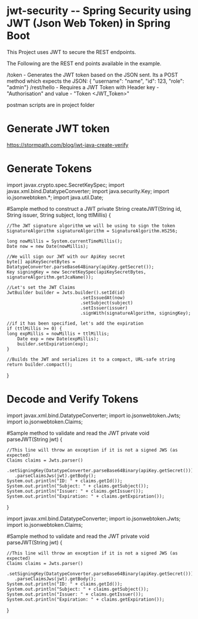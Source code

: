 # jwt-security -- Spring Security using JWT (Json Web Token) in Spring Boot

This Project uses JWT to secure the REST endpoints.

The Following are the REST end points available in the example.

/token - Generates the JWT token based on the JSON sent. Its a POST method which expects the JSON: { "username": "name", "id": 123, "role": "admin"}
/rest/hello - Requires a JWT Token with Header key - "Authorisation" and value - "Token <JWT_Token>"

postman scripts are in project folder

# Generate JWT token 
https://stormpath.com/blog/jwt-java-create-verify

# Generate Tokens

import javax.crypto.spec.SecretKeySpec;
import javax.xml.bind.DatatypeConverter;
import java.security.Key;
import io.jsonwebtoken.*;
import java.util.Date;    
 
#Sample method to construct a JWT
private String createJWT(String id, String issuer, String subject, long ttlMillis) {
 
    //The JWT signature algorithm we will be using to sign the token
    SignatureAlgorithm signatureAlgorithm = SignatureAlgorithm.HS256;
 
    long nowMillis = System.currentTimeMillis();
    Date now = new Date(nowMillis);
 
    //We will sign our JWT with our ApiKey secret
    byte[] apiKeySecretBytes = DatatypeConverter.parseBase64Binary(apiKey.getSecret());
    Key signingKey = new SecretKeySpec(apiKeySecretBytes, signatureAlgorithm.getJcaName());
 
    //Let's set the JWT Claims
    JwtBuilder builder = Jwts.builder().setId(id)
                                .setIssuedAt(now)
                                .setSubject(subject)
                                .setIssuer(issuer)
                                .signWith(signatureAlgorithm, signingKey);
 
    //if it has been specified, let's add the expiration
    if (ttlMillis >= 0) {
    long expMillis = nowMillis + ttlMillis;
        Date exp = new Date(expMillis);
        builder.setExpiration(exp);
    }
 
    //Builds the JWT and serializes it to a compact, URL-safe string
    return builder.compact();
}




# Decode and Verify Tokens

import javax.xml.bind.DatatypeConverter;
import io.jsonwebtoken.Jwts;
import io.jsonwebtoken.Claims;

#Sample method to validate and read the JWT
private void parseJWT(String jwt) {

    //This line will throw an exception if it is not a signed JWS (as expected)
    Claims claims = Jwts.parser()         
       .setSigningKey(DatatypeConverter.parseBase64Binary(apiKey.getSecret()))
       .parseClaimsJws(jwt).getBody();
    System.out.println("ID: " + claims.getId());
    System.out.println("Subject: " + claims.getSubject());
    System.out.println("Issuer: " + claims.getIssuer());
    System.out.println("Expiration: " + claims.getExpiration());
}

import javax.xml.bind.DatatypeConverter;
import io.jsonwebtoken.Jwts;
import io.jsonwebtoken.Claims;
 
#Sample method to validate and read the JWT
private void parseJWT(String jwt) {
 
    //This line will throw an exception if it is not a signed JWS (as expected)
    Claims claims = Jwts.parser()         
       .setSigningKey(DatatypeConverter.parseBase64Binary(apiKey.getSecret()))
       .parseClaimsJws(jwt).getBody();
    System.out.println("ID: " + claims.getId());
    System.out.println("Subject: " + claims.getSubject());
    System.out.println("Issuer: " + claims.getIssuer());
    System.out.println("Expiration: " + claims.getExpiration());
}